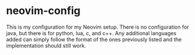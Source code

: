 # neovim-config
This is my configuration for my Neovim setup. There is no configuration for java, but there is for python, lua, c, and c++. Any additional languages added can simply follow the format of the ones previously listed and the implementation should still work.
